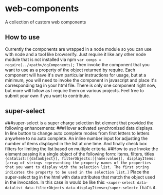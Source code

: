 # web-components
A collection of custom web components
## How to use
Currently the components are wrapped in a node module so you can use with node and a tool like browserify. Just require it like any other node module that is not installed via npm `var comps = require(../<path>/dgComponents);`
Then invoke the component that you want to use as a property of the object returned by require. Each component will have it's own particular instructions for usage, but at a minimum, you will need to invoke the component in javascript and place it's corresponding tag in your html file. 
There is only one component right now, but more will follow as I require them on various projects. Feel free to submit your own if you want to contribute.
## super-select
###super-select is a super charge selection list element that provided the following enhancements:
###Hover activated synchronized data displays. In line button to change auto complete modes from first letters to letters anywhere to no auto complete. An inline number input for adjusting the number of items displayed in the list at one time. And finally check box filters for limiting the list based on multiple criteria.
##How to use
Invoke the element passing it a single object of the following form: items, filters, titles `{datalist:[{dataobject}], filterObjects:[{name:value}], displayItems:[array of strings representing the property names of the properties that you want to display with the selection list. The first string indicates the property to be used in the selection list.]`
Place the super-select tag in the html with data attributes that match the object used in the invocation. In this case in would be like this: `<super-select data-datalist data-filterObjects data-displayItems></super-select>` That's it. 


